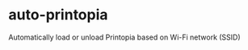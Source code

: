 auto-printopia
==============

Automatically load or unload Printopia based on Wi-Fi network (SSID)
